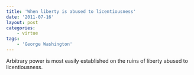 ```yaml
---
title: 'When liberty is abused to licentiousness'
date: '2011-07-16'
layout: post
categories:
    - virtue
tags:
    - 'George Washington'
---
```


Arbitrary power is most easily established on the ruins of liberty abused to licentiousness.